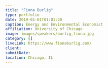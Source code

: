 ```yaml
---
title: "Fiona Burlig"
type: portfolio
date: 2019-01-01T01:01:20
caption: Energy and Environmental Economist
affiliation: University of Chicago
image: images/speakers/burlig_fiona.jpg
category: []
liveLink: https://www.fionaburlig.com/
client:
submitDate:
location: Chicago, IL
---
```


